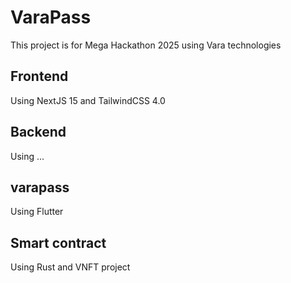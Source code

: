 # VaraPass
This project is for Mega Hackathon 2025 using Vara technologies

## Frontend
Using NextJS 15 and TailwindCSS 4.0

## Backend
Using ... 

## varapass
Using Flutter

## Smart contract
Using Rust and VNFT project